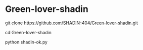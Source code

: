 # Green-lover-shadin 
git clone https://github.com/SHADIN-404/Green-lover-shadin.git

cd Green-lover-shadin

python shadin-ok.py
